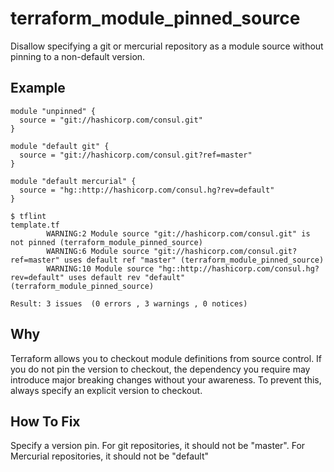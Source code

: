 # terraform_module_pinned_source

Disallow specifying a git or mercurial repository as a module source without pinning to a non-default version.

## Example

```hcl
module "unpinned" {
  source = "git://hashicorp.com/consul.git"
}

module "default git" {
  source = "git://hashicorp.com/consul.git?ref=master"
}

module "default mercurial" {
  source = "hg::http://hashicorp.com/consul.hg?rev=default"
}
```

```
$ tflint
template.tf
        WARNING:2 Module source "git://hashicorp.com/consul.git" is not pinned (terraform_module_pinned_source)
        WARNING:6 Module source "git://hashicorp.com/consul.git?ref=master" uses default ref "master" (terraform_module_pinned_source)
        WARNING:10 Module source "hg::http://hashicorp.com/consul.hg?rev=default" uses default rev "default" (terraform_module_pinned_source)

Result: 3 issues  (0 errors , 3 warnings , 0 notices)
```

## Why

Terraform allows you to checkout module definitions from source control. If you do not pin the version to checkout, the dependency you require may introduce major breaking changes without your awareness. To prevent this, always specify an explicit version to checkout.

## How To Fix

Specify a version pin.  For git repositories, it should not be "master". For Mercurial repositories, it should not be "default"
